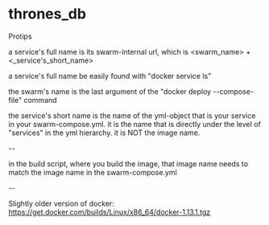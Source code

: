 # thrones_db


Protips



a service's full name is its swarm-internal url, which is
	<swarm_name> + <_service's_short_name>

a service's full name be easily found with "docker service ls"


the swarm's name is the last argument of the "docker deploy --compose-file" command

the service's short name is the name of the yml-object that is your service in your swarm-compose.yml.  it is the name that is directly under the level of "services" in the yml hierarchy.  it is NOT the image name.


--

in the build script, where you build the image, that image name needs to match the image name in the swarm-compose.yml


--

Slightly older version of docker:
https://get.docker.com/builds/Linux/x86_64/docker-1.13.1.tgz
